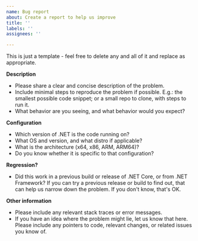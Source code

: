 ```yaml
---
name: Bug report
about: Create a report to help us improve
title: ''
labels: ''
assignees: ''

---
```


This is just a template - feel free to delete any and all of it and replace as appropriate.

**Description**
* Please share a clear and concise description of the problem. 
* Include minimal steps to reproduce the problem if possible. E.g.: the smallest possible code snippet; or a small repo to clone, with steps to run it.
* What behavior are you seeing, and what behavior would you expect?

**Configuration**
* Which version of .NET is the code running on?
* What OS and version, and what distro if applicable?
* What is the architecture (x64, x86, ARM, ARM64)?
* Do you know whether it is specific to that configuration?

**Regression?**
* Did this work in a previous build or release of .NET Core, or from .NET Framework? If you can try a previous release or build to find out, that can help us narrow down the problem. If you don't know, that's OK.

**Other information**
* Please include any relevant stack traces or error messages. 
* If you have an idea where the problem might lie, let us know that here. Please include any pointers to code, relevant changes, or related issues you know of.
